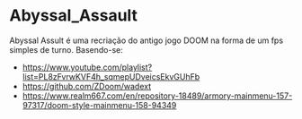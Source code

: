 # Abyssal_Assault
 Abyssal Assult é uma recriação do antigo jogo DOOM na forma de um fps simples de turno.
Basendo-se:
- https://www.youtube.com/playlist?list=PL8zFvrwKVF4h_sqmepUDveicsEkvGUhFb
- https://github.com/ZDoom/wadext
- https://www.realm667.com/en/repository-18489/armory-mainmenu-157-97317/doom-style-mainmenu-158-94349
